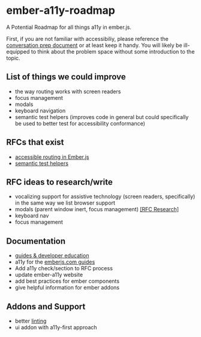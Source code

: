 # ember-a11y-roadmap
A Potential Roadmap for all things a11y in ember.js. 

First, if you are not familiar with accessibiliy, please reference the [conversation prep document](https://github.com/MelSumner/ember-a11y-roadmap/blob/master/conversation-prep.md) or at least keep it handy. You will likely be ill-equipped to think about the problem space without some introduction to the topic. 

## List of things we could improve 
- the way routing works with screen readers
- focus management
- modals
- keyboard navigation
- semantic test helpers (improves code in general but could specifically be used to better test for accessibility conformance)


## RFCs that exist
- [accessible routing in Ember.js](https://github.com/emberjs/rfcs/pull/433)
- [semantic test helpers](https://github.com/emberjs/rfcs/pull/327)

## RFC ideas to research/write
- vocalizing support for assistive technology (screen readers, specifically) in the same way we list browser support
- modals (parent window inert, focus management) [[RFC Research]](https://github.com/MelSumner/ember-a11y-roadmap/blob/master/rfc-research/modals.md)
- keyboard nav
- focus management

## Documentation
- [guides & developer education](guides.md)
- a11y for the [emberjs.com guides](https://guides.emberjs.com/release/reference/accessibility-guide/) 
- Add a11y check/section to RFC process
- update ember-a11y website
 - add best practices for ember components
 - give helpful information for ember addons

## Addons and Support
- better [linting](linting.md) 
- ui addon with a11y-first approach
